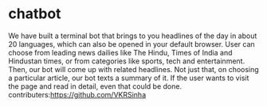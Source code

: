 # chatbot
We have built a terminal bot that brings to you headlines of the day in about 20 languages, which can also be opened in your default browser.
User can choose from leading news dailies like The Hindu, Times of India and Hindustan times, or from categories like sports, tech and entertainment.
Then, our bot will come up with related headlines. Not just that, on choosing a particular article, our bot texts a summary of it. If the 
user wants to visit the page and read in detail, even that could be done.
contributers:https://github.com/VKRSinha
